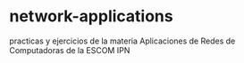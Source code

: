 # network-applications
practicas y ejercicios de la materia Aplicaciones de Redes de Computadoras de la ESCOM IPN
